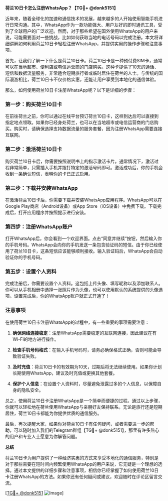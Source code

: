 **荷兰10日卡怎么注册WhatsApp？【TG💪+ @donk5151】**

近年来，随着全球化的加速和通信技术的发展，越来越多的人开始使用智能手机进行日常沟通。其中，WhatsApp作为一款功能强大、用户友好的即时通讯工具，受到了全球用户的广泛欢迎。然而，对于那些希望在国外使用WhatsApp的用户来说，可能需要面对一些挑战，比如如何获取当地的电话号码以完成注册。本文将详细讲解如何利用荷兰10日卡轻松注册WhatsApp，并提供实用的操作步骤和注意事项。

首先，让我们了解一下什么是荷兰10日卡。荷兰10日卡是一种预付费SIM卡，通常可以在当地超市、便利店或电信运营商的门店购买。这种卡提供了10天的通话、短信和数据流量服务，非常适合短期旅行者或临时居住在荷兰的人士。与传统的国际漫游相比，荷兰10日卡不仅价格实惠，还能让用户享受到本地化的通信体验。

那么，如何使用荷兰10日卡注册WhatsApp呢？以下是详细的步骤：

### 第一步：购买荷兰10日卡

在前往荷兰之前，你可以通过在线平台预订荷兰10日卡，这样到达后可以直接到指定地点领取。如果你已经身处荷兰，也可以在当地超市或电信运营商的门店购买。购买时，请确保选择支持数据流量的服务套餐，因为注册WhatsApp需要连接互联网。

### 第二步：激活荷兰10日卡

购买荷兰10日卡后，你需要按照说明书上的指示激活卡片。通常情况下，激活过程非常简单，只需插入手机并拨打特定的激活号码即可。激活成功后，你的手机会收到一条确认短信，表明你的卡已正式启用。

### 第三步：下载并安装WhatsApp

在激活荷兰10日卡后，你需要下载并安装WhatsApp应用程序。WhatsApp可以在Google Play商店（Android设备）或App Store（iOS设备）中免费下载。下载完成后，打开应用程序并按照提示进行安装。

### 第四步：注册WhatsApp账户

打开WhatsApp后，你会看到一个欢迎界面。点击“同意并继续”按钮，然后输入你的手机号码。WhatsApp会向你的手机发送一条包含验证码的短信。由于你已经使用了荷兰10日卡，这条短信应该能够顺利接收。输入验证码后，WhatsApp会自动验证你的手机号码。

### 第五步：设置个人资料

完成注册后，你需要设置个人资料。这包括上传头像、填写昵称以及添加联系人。你可以从手机相册中选择一张照片作为头像，也可以使用默认的系统提供的头像选项。设置完成后，你的WhatsApp账户就正式开通了！

### 注意事项

在使用荷兰10日卡注册WhatsApp的过程中，有一些重要的事项需要注意：

1. **确保网络连接稳定**：注册WhatsApp需要稳定的互联网连接，因此建议在有Wi-Fi的地方进行操作。
   
2. **检查手机号码格式**：在输入手机号码时，请务必确保格式正确，否则可能会导致验证失败。

3. **及时充值**：荷兰10日卡的有效期为10天，过期后将无法继续使用。如果你计划长期使用WhatsApp，建议及时充值或更换其他套餐。

4. **保护个人信息**：在设置个人资料时，尽量避免泄露过多的个人信息，以保障自身的隐私安全。

总之，使用荷兰10日卡注册WhatsApp是一个简单而便捷的过程。通过以上步骤，你就可以轻松地在荷兰使用WhatsApp与亲朋好友保持联系。无论是旅行还是短期居住，荷兰10日卡都能为你提供优质的通信服务。

最后，再次提醒大家，如果你对荷兰10日卡有任何疑问，或者需要进一步的帮助，可以随时加入我们的Telegram群组【TG💪+ @donk5151】，那里有许多热心的用户和专业人士愿意为你解答问题。

**总结**

荷兰10日卡为用户提供了一种经济实惠的方式来享受本地化的通信服务，特别是对于那些需要在短时间内频繁使用WhatsApp的用户来说，它无疑是一个理想的选择。通过本文提供的详细步骤和注意事项，相信你已经掌握了如何使用荷兰10日卡注册WhatsApp的方法。如果你还有任何疑问或建议，欢迎随时在评论区留言交流。

[[TG💪+ @donk5151](https://t.me/s/donk5151) ![Image](https://i.postimg.cc/rwNCRYN7/Snipaste-2025-04-30-17-27-05.png)]